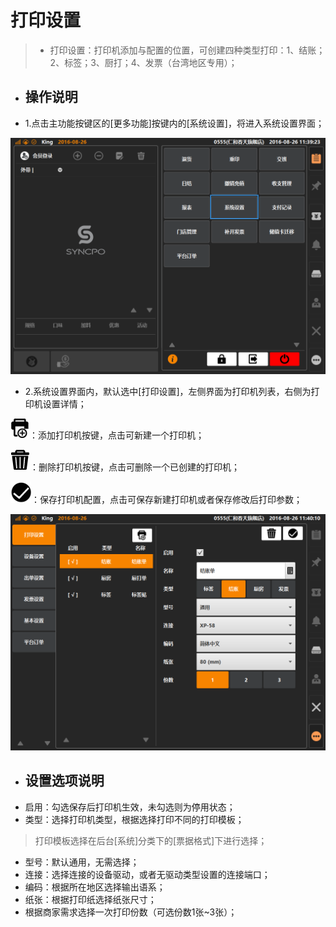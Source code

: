 # 打印设置  
> * 打印设置：打印机添加与配置的位置，可创建四种类型打印：1、结账；2、标签；3、厨打；4、发票（台湾地区专用）；  

* ## 操作说明
* 1.点击主功能按键区的[更多功能]按键内的[系统设置]，将进入系统设置界面；  

![](19.1打印设置.png)
  

* 2.系统设置界面内，默认选中[打印设置]，左侧界面为打印机列表，右侧为打印机设置详情；   

 ![](添加打印机icon.png)：添加打印机按键，点击可新建一个打印机；  
 
 ![](删除打印机icon.png)：删除打印机按键，点击可删除一个已创建的打印机；  
 
 ![](保存打印机icon.png)：保存打印机配置，点击可保存新建打印机或者保存修改后打印参数；   
 

![](19.1打印设置-2.png)

* ## 设置选项说明
* 启用：勾选保存后打印机生效，未勾选则为停用状态；
* 类型：选择打印机类型，根据选择打印不同的打印模板；  
> 打印模板选择在后台[系统]分类下的[票据格式]下进行选择；  
* 型号：默认通用，无需选择；
* 连接：选择连接的设备驱动，或者无驱动类型设置的连接端口；
* 编码：根据所在地区选择输出语系；
* 纸张：根据打印纸选择纸张尺寸；
* 根据商家需求选择一次打印份数（可选份数1张~3张）； 


  


  
  

